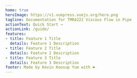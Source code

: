 ```yaml
---
home: true
heroImage: https://v1.vuepress.vuejs.org/hero.png
tagline: Documentation for TMR4222 Viscous Flow in Pipe
actionText: Quick Start →
actionLink: /guide/
features:
- title: Feature 1 Title
  details: Feature 1 Description
- title: Feature 2 Title
  details: Feature 2 Description
- title: Feature 3 Title
  details: Feature 3 Description
footer: Made by Kevin Koosup Yum with ❤️
---
```

